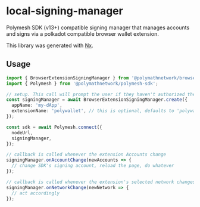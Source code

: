 # local-signing-manager

Polymesh SDK (v13+) compatible signing manager that manages accounts and signs via a polkadot compatible browser wallet extension.

This library was generated with [Nx](https://nx.dev).

## Usage

```typescript
import { BrowserExtensionSigningManager } from '@polymathnetwork/browser-extension-signing-manager';
import { Polymesh } from '@polymathnetwork/polymesh-sdk';

// setup. This call will prompt the user if they haven't authorized the dApp before
const signingManager = await BrowserExtensionSigningManager.create({
  appName: 'my-dApp',
  extensionName: 'polywallet', // this is optional, defaults to 'polywallet'
});

const sdk = await Polymesh.connect({
  nodeUrl,
  signingManager,
});

// callback is called whenever the extension Accounts change
signingManager.onAccountChange(newAccounts => {
  // change SDK's signing account, reload the page, do whatever
});

// callback is called whenever the extension's selected network changes
signingManager.onNetworkChange(newNetwork => {
  // act accordingly
});
```
